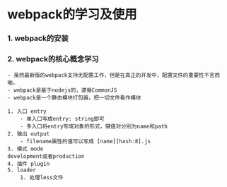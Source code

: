 # webpack的学习及使用

### 1. webpack的安装

### 2. webpack的核心概念学习
    - 虽然最新版的webpack支持无配置工作，但是在真正的开发中，配置文件的重要性不言而喻。
    - webpack是基于nodejs的，遵循CommonJS
    - webpack是一个静态模块打包器，把一切文件看作模块

    1. 入口 entry
        - 单入口写成entry: string即可
        - 多入口将entry写成对象的形式，键值对分别为name和path
    2. 输出 output
        - filename属性的值可以写成 [name][hash:8].js
    3. 模式 mode
    development或者production
    4. 插件 plugin
    5. loader 
        1. 处理less文件